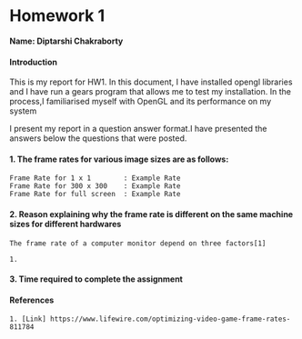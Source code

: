 # Homework 1

**Name: Diptarshi Chakraborty**


#### Introduction

This is my report for HW1. In this document, I have installed opengl libraries and I have run a 
gears program that allows me to test my installation. In the process,I familiarised myself with
OpenGL and its performance on my system

I present my report in a question answer format.I have presented the answers below the questions
that were posted.


#### 1. The frame rates for various image sizes are as follows:
 
	Frame Rate for 1 x 1		: Example Rate
	Frame Rate for 300 x 300	: Example Rate
	Frame Rate for full screen	: Example Rate

#### 2. Reason explaining why the frame rate is different on the same machine sizes for different hardwares

	The frame rate of a computer monitor depend on three factors[1]

	1. 


#### 3. Time required to complete the assignment

#### References
	
	1. [Link] https://www.lifewire.com/optimizing-video-game-frame-rates-811784
 



 
